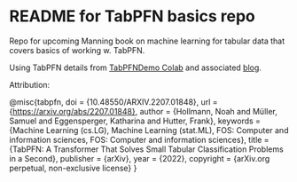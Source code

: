 # README for TabPFN basics repo

Repo for upcoming Manning book on machine learning for tabular data that covers basics of working w. TabPFN.

Using TabPFN details from [TabPFNDemo Colab](https://colab.research.google.com/drive/194mCs6SEPEW6C0rcP7xWzcEtt1RBc8jJ?usp=sharing) and associated [blog](https://t.co/WtEZ06Q8JF).

Attribution:

@misc{tabpfn,
  doi = {10.48550/ARXIV.2207.01848},
  url = {https://arxiv.org/abs/2207.01848},
  author = {Hollmann, Noah and Müller, Samuel and Eggensperger, Katharina and Hutter, Frank},
  keywords = {Machine Learning (cs.LG), Machine Learning (stat.ML), FOS: Computer and information sciences, FOS: Computer and information sciences},
  title = {TabPFN: A Transformer That Solves Small Tabular Classification Problems in a Second},
  publisher = {arXiv},
  year = {2022},
  copyright = {arXiv.org perpetual, non-exclusive license}
}




